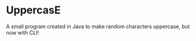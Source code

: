 # UppercasE

A small program created in Java to make random characters uppercase, but now with CLI!
